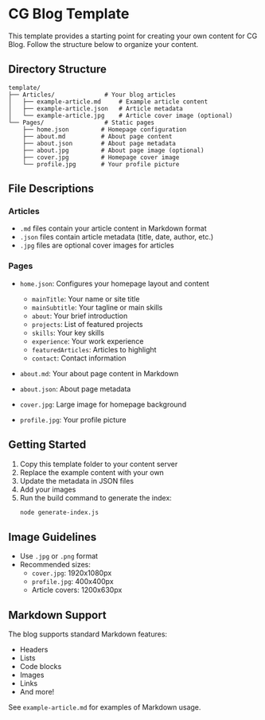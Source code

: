 # CG Blog Template

This template provides a starting point for creating your own content for CG Blog. Follow the structure below to organize your content.

## Directory Structure

```
template/
├── Articles/              # Your blog articles
│   ├── example-article.md     # Example article content
│   ├── example-article.json   # Article metadata
│   └── example-article.jpg    # Article cover image (optional)
└── Pages/                 # Static pages
    ├── home.json         # Homepage configuration
    ├── about.md          # About page content
    ├── about.json        # About page metadata
    ├── about.jpg         # About page image (optional)
    ├── cover.jpg         # Homepage cover image
    └── profile.jpg       # Your profile picture
```

## File Descriptions

### Articles

- `.md` files contain your article content in Markdown format
- `.json` files contain article metadata (title, date, author, etc.)
- `.jpg` files are optional cover images for articles

### Pages

- `home.json`: Configures your homepage layout and content

  - `mainTitle`: Your name or site title
  - `mainSubtitle`: Your tagline or main skills
  - `about`: Your brief introduction
  - `projects`: List of featured projects
  - `skills`: Your key skills
  - `experience`: Your work experience
  - `featuredArticles`: Articles to highlight
  - `contact`: Contact information

- `about.md`: Your about page content in Markdown
- `about.json`: About page metadata
- `cover.jpg`: Large image for homepage background
- `profile.jpg`: Your profile picture

## Getting Started

1. Copy this template folder to your content server
2. Replace the example content with your own
3. Update the metadata in JSON files
4. Add your images
5. Run the build command to generate the index:
   ```bash
   node generate-index.js
   ```

## Image Guidelines

- Use `.jpg` or `.png` format
- Recommended sizes:
  - `cover.jpg`: 1920x1080px
  - `profile.jpg`: 400x400px
  - Article covers: 1200x630px

## Markdown Support

The blog supports standard Markdown features:

- Headers
- Lists
- Code blocks
- Images
- Links
- And more!

See `example-article.md` for examples of Markdown usage.
